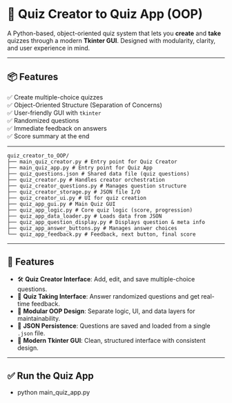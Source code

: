 # 🧠 Quiz Creator to Quiz App (OOP)

A Python-based, object-oriented quiz system that lets you **create** and **take** quizzes through a modern **Tkinter GUI**. 
Designed with modularity, clarity, and user experience in mind.

---

## 📦 Features

✅ Create multiple-choice quizzes  
✅ Object-Oriented Structure (Separation of Concerns)  
✅ User-friendly GUI with `tkinter`  
✅ Randomized questions  
✅ Immediate feedback on answers  
✅ Score summary at the end  

---
```
quiz_creator_to_OOP/
├── main_quiz_creator.py # Entry point for Quiz Creator
├── main_quiz_app.py # Entry point for Quiz App
├── quiz_questions.json # Shared data file (quiz questions)
├── quiz_creator.py # Handles creator orchestration
├── quiz_creator_questions.py # Manages question structure
├── quiz_creator_storage.py # JSON file I/O
├── quiz_creator_ui.py # UI for quiz creation
├── quiz_app_gui.py # Main Quiz GUI
├── quiz_app_logic.py # Core quiz logic (score, progression)
├── quiz_app_data_loader.py # Loads data from JSON
├── quiz_app_question_display.py # Displays question & meta info
├── quiz_app_answer_buttons.py # Manages answer choices
└── quiz_app_feedback.py # Feedback, next button, final score
```
---

## 🚀 Features

- 🛠️ **Quiz Creator Interface**: Add, edit, and save multiple-choice questions.
- 🎯 **Quiz Taking Interface**: Answer randomized questions and get real-time feedback.
- 🧩 **Modular OOP Design**: Separate logic, UI, and data layers for maintainability.
- 💾 **JSON Persistence**: Questions are saved and loaded from a single `.json` file.
- 🎨 **Modern Tkinter GUI**: Clean, structured interface with consistent design.

---

## ✅ Run the Quiz App
- python main_quiz_app.py
